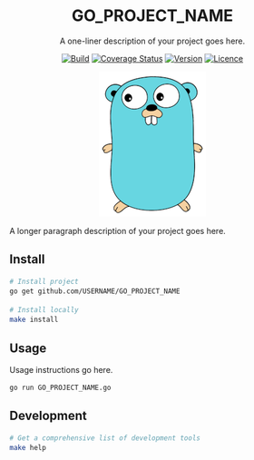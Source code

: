 <div align="center">

# GO_PROJECT_NAME

A one-liner description of your project goes here.

[![Build](https://github.com/USERNAME/GO_PROJECT_NAME/workflows/build/badge.svg)](https://github.com/USERNAME/GO_PROJECT_NAME/actions)
[![Coverage Status](https://coveralls.io/repos/github/USERNAME/GO_PROJECT_NAME/badge.svg?branch=main)](https://coveralls.io/github/USERNAME/GO_PROJECT_NAME?branch=main)
[![Version](https://img.shields.io/github/v/tag/USERNAME/GO_PROJECT_NAME)](https://github.com/USERNAME/GO_PROJECT_NAME/releases)
[![Licence](https://img.shields.io/github/license/USERNAME/GO_PROJECT_NAME)](LICENSE)

<img src="https://raw.githubusercontent.com/justintime50/assets/main/src/golang-template/showcase.png" alt="Showcase">

</div>

A longer paragraph description of your project goes here.

## Install

```bash
# Install project
go get github.com/USERNAME/GO_PROJECT_NAME

# Install locally
make install
```

## Usage

Usage instructions go here.

```bash
go run GO_PROJECT_NAME.go
```

## Development

```bash
# Get a comprehensive list of development tools
make help
```
